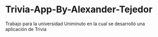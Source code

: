 # Trivia-App-By-Alexander-Tejedor
Trabajo para la universidad Uniminuto en la cual se desarrolló una aplicación de Trivia
